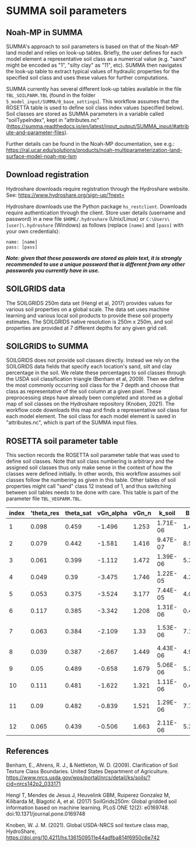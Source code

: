 ﻿# SUMMA soil parameters
## Noah-MP in SUMMA
SUMMA's approach to soil parameters is based on that of the Noah-MP land model and relies on look-up tables. Briefly, the user defines for each model element a representative soil class as a numerical value (e.g. "sand" might be encoded as "1", "silty clay" as "11", etc). SUMMA then navigates the look-up table to extract typical values of hydraulic properties for the specified soil class and uses these values for further computations. 

SUMMA currently has several different look-up tables available in the file `TBL_SOILPARM.TBL` (found in the folder `5_model_input/SUMMA/0_base_settings`). This workflow assumes that the ROSETTA table is used to define soil class index values (specified below). Soil classes are stored as SUMMA parameters in a variable called "soilTypeIndex", kept in "attributes.nc" (https://summa.readthedocs.io/en/latest/input_output/SUMMA_input/#attribute-and-parameter-files). 

Further details can be found in the Noah-MP documentation, see e.g.: https://ral.ucar.edu/solutions/products/noah-multiparameterization-land-surface-model-noah-mp-lsm


## Download registration
Hydroshare downloads require registration through the Hydroshare website. See: https://www.hydroshare.org/sign-up/?next=

Hydroshare downloads use the Python package `hs_restclient`. Downloads require authentication through the client. Store  user details (username and password) in a new file `$HOME/.hydroshare` (Unix/Linux) or `C:\Users\[user]\.hydroshare` (Windows) as follows (replace `[name]` and `[pass]` with your own credentials):

```
name: [name]
pass: [pass]

```

**_Note: given that these passwords are stored as plain text, it is strongly recommended to use a unique password that is different from any other passwords you currently have in use._**


## SOILGRIDS data
The SOILGRIDS 250m data set (Hengl et al, 2017) provides values for various soil properties on a global scale. The data set uses machine learning and various local soil products to provide these soil property estimates. The SOILGRIDS native resolution is 250m x 250m, and soil properties are provided at 7 different depths for any given grid cell. 


## SOILGRIDS to SUMMA
SOILGRIDS does not provide soil classes directly. Instead we rely on the SOILGRIDS data fields that specify each location's sand, silt and clay percentage in the soil. We relate these percentages to soil classes through the USDA soil classification triangle (Benham et al, 2009). Then we define the most commonly occurring soil class for the 7 depth and choose that class as representative of the soil column at a given pixel. These preprocessing steps have already been completed and stored as a global map of soil classes on the Hydroshare repository (Knoben, 2021). The workflow code downloads this map and finds a representative soil class for each model element. The soil class for each model element is saved in "attributes.nc", which is part of the SUMMA input files.


## ROSETTA soil parameter table
This section records the ROSETTA soil parameter table that was used to define soil classes. Note that soil class numbering is arbitrary and the assigned soil classes thus only make sense in the context of how the classes were defined initially. In other words, this workflow assumes soil classes follow the numbering as given in this table. Other tables of soil properties might call "sand" class 12 instead of 1, and thus switching between soil tables needs to be done with care. This table is part of the parameter file `TBL_VEGPARM.TBL`.

| index | 'theta_res | theta_sat | vGn_alpha | vGn_n | k_soil   | BB   | DRYSMC | HC   | MAXSMC | REFSMC | SATPSI | SATDK    | SATDW    | WLTSMC | QTZ  | class           |
|-------|------------|-----------|-----------|-------|----------|------|--------|------|--------|--------|--------|----------|----------|--------|------|-----------------|
| 1     | 0.098      | 0.459     | -1.496    | 1.253 | 1.71E-06 | 1.4  | 0.068  | 1.09 | 0.482  | 0.412  | 0.405  | 1.28E-06 | 1.12E-05 | 0.286  | 0.25 | CLAY            |
| 2     | 0.079      | 0.442     | -1.581    | 1.416 | 9.47E-07 | 8.52 | 0.095  | 1.23 | 0.476  | 0.382  | 0.63   | 2.45E-06 | 1.13E-05 | 0.25   | 0.35 | CLAY LOAM       |
| 3     | 0.061      | 0.399     | -1.112    | 1.472 | 1.39E-06 | 5.39 | 0.078  | 1.21 | 0.451  | 0.329  | 0.478  | 6.95E-06 | 1.43E-05 | 0.155  | 0.4  | LOAM            |
| 4     | 0.049      | 0.39      | -3.475    | 1.746 | 1.22E-05 | 4.38 | 0.057  | 1.41 | 0.41   | 0.383  | 0.09   | 1.56E-04 | 5.14E-06 | 0.075  | 0.82 | LOAMY SAND      |
| 5     | 0.053      | 0.375     | -3.524    | 3.177 | 7.44E-05 | 4.05 | 0.045  | 1.47 | 0.395  | 0.236  | 0.121  | 1.76E-04 | 6.08E-07 | 0.068  | 0.92 | SAND            |
| 6     | 0.117      | 0.385     | -3.342    | 1.208 | 1.31E-06 | 0.4  | 0.1    | 1.18 | 0.426  | 0.338  | 0.153  | 2.17E-06 | 1.87E-05 | 0.219  | 0.52 | SANDY CLAY      |
| 7     | 0.063      | 0.384     | -2.109    | 1.33  | 1.53E-06 | 7.12 | 0.1    | 1.18 | 0.42   | 0.314  | 0.299  | 6.30E-06 | 9.90E-06 | 0.175  | 0.6  | SANDY CLAY LOAM |
| 8     | 0.039      | 0.387     | -2.667    | 1.449 | 4.43E-06 | 4.9  | 0.065  | 1.34 | 0.435  | 0.383  | 0.218  | 3.47E-05 | 8.05E-06 | 0.114  | 0.6  | SANDY LOAM      |
| 9     | 0.05       | 0.489     | -0.658    | 1.679 | 5.06E-06 | 5.3  | 0.034  | 1.27 | 0.485  | 0.383  | 0.786  | 7.20E-06 | 2.39E-05 | 0.179  | 0.1  | SILT            |
| 10    | 0.111      | 0.481     | -1.622    | 1.321 | 1.11E-06 | 0.4  | 0.07   | 1.15 | 0.492  | 0.404  | 0.49   | 1.03E-06 | 9.64E-06 | 0.283  | 0.1  | SILTY CLAY      |
| 11    | 0.09       | 0.482     | -0.839    | 1.521 | 1.29E-06 | 7.75 | 0.089  | 1.32 | 0.477  | 0.387  | 0.356  | 1.70E-06 | 2.37E-05 | 0.218  | 0.1  | SILTY CLAY LOAM |
| 12    | 0.065      | 0.439     | -0.506    | 1.663 | 2.11E-06 | 5.3  | 0.067  | 1.27 | 0.485  | 0.36   | 0.786  | 7.20E-06 | 2.39E-05 | 0.179  | 0.25 | SILT LOAM       |

## References
Benham, E., Ahrens, R. J., & Nettleton, W. D. (2009). Clarification of Soil Texture Class Boundaries. United States Department of Agriculture. https://www.nrcs.usda.gov/wps/portal/nrcs/detail/ks/soils/?cid=nrcs142p2_033171

Hengl T, Mendes de Jesus J, Heuvelink GBM, Ruiperez Gonzalez M, Kilibarda M, Blagotić A, et al. (2017) SoilGrids250m: Global gridded soil information based on machine learning. PLoS ONE 12(2): e0169748. doi:10.1371/journal.pone.0169748


Knoben, W. J. M. (2021). Global USDA-NRCS soil texture class map, HydroShare, https://doi.org/10.4211/hs.1361509511e44adfba814f6950c6e742 	
